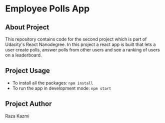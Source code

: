 # Employee Polls App

## About Project

This repository contains code for the second project which is part of Udacity's React Nanodegree. In this project a react app is built that lets a user create polls, answer polls from other users and see a ranking of users on a leaderboard. 

## Project Usage

- To install all the packages: `npm install`
- To run the app in development mode: `npm start`

## Project Author
Raza Kazmi

